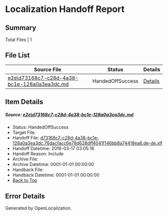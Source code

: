 # <a name='report-top'></a> Localization Handoff Report

## Summary
 Total Files | 1

## File List
 Source File | Status | Details 
 ----------- | ------ | ------- 
 [e2e\d73168c7-c28d-4a38-bc1e-128a0a3ea3dc.md](https://github.com/OpenLocalizationTest/oltest/blob/850a0da3686a9b2314c42ba1add43fa50c3cfd2d/e2e/d73168c7-c28d-4a38-bc1e-128a0a3ea3dc.md) | HandedOffSuccess | [Details](#f425da5869532da19d6bcd0e1bf049ce60a9be123)

## Item Details
##### <a name='f425da5869532da19d6bcd0e1bf049ce60a9be123'></a> Source: [e2e\d73168c7-c28d-4a38-bc1e-128a0a3ea3dc.md](https://github.com/OpenLocalizationTest/oltest/blob/850a0da3686a9b2314c42ba1add43fa50c3cfd2d/e2e/d73168c7-c28d-4a38-bc1e-128a0a3ea3dc.md)
* Status: HandedOffSuccess
* Target File: 
* Handoff File: [d73168c7-c28d-4a38-bc1e-128a0a3ea3dc.76dacfacc6e78d628dff4041f146bb8a74418ea6.de-de.xlf](https://github.com/OpenLocalizationTestOrg/olhandoff/blob/ba0e682f7dd7cb13c0faaa2a4715e8b07e9d1421/ol-handoff/OpenLocalizationTestOrg/oltest.de-de/xinjiang/ht/d73168c7-c28d-4a38-bc1e-128a0a3ea3dc.76dacfacc6e78d628dff4041f146bb8a74418ea6.de-de.xlf)
* Handoff Datetime: 2016-03-17 03:05:16
* Handoff Reason: Include
* Archive File: 
* Archive Datetime: 0001-01-01 00:00:00
* Handback File: 
* Handback Datetime: 0001-01-01 00:00:00
* [Back to Top](#report-top)


## Error Details

Generated by OpenLocalization.
